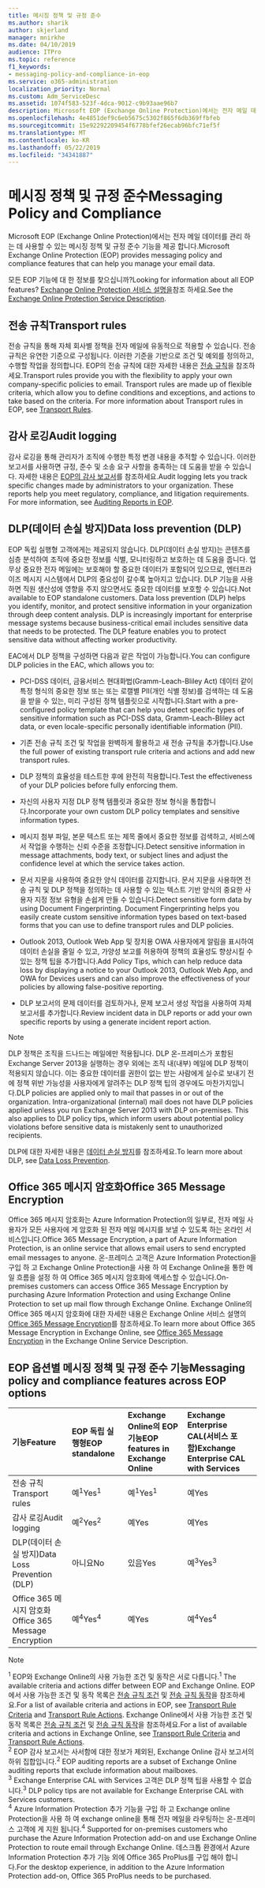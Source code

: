 ```yaml
---
title: 메시징 정책 및 규정 준수
ms.author: sharik
author: skjerland
manager: mnirkhe
ms.date: 04/10/2019
audience: ITPro
ms.topic: reference
f1_keywords:
- messaging-policy-and-compliance-in-eop
ms.service: o365-administration
localization_priority: Normal
ms.custom: Adm_ServiceDesc
ms.assetid: 1074f583-523f-4dca-9012-c9b93aae96b7
description: Microsoft EOP (Exchange Online Protection)에서는 전자 메일 데이터를 관리 하는 데 사용할 수 있는 메시징 정책 및 규정 준수 기능을 제공 합니다.
ms.openlocfilehash: 4e4851def9c6eb5675c5302f865f6db369ffbfeb
ms.sourcegitcommit: 15e92292209454f6778bfef26ecab96bfc71ef5f
ms.translationtype: MT
ms.contentlocale: ko-KR
ms.lasthandoff: 05/22/2019
ms.locfileid: "34341887"
---
```

# <a name="messaging-policy-and-compliance"></a><span data-ttu-id="f0bab-103">메시징 정책 및 규정 준수</span><span class="sxs-lookup"><span data-stu-id="f0bab-103">Messaging Policy and Compliance</span></span>

<span data-ttu-id="f0bab-104">Microsoft EOP (Exchange Online Protection)에서는 전자 메일 데이터를 관리 하는 데 사용할 수 있는 메시징 정책 및 규정 준수 기능을 제공 합니다.</span><span class="sxs-lookup"><span data-stu-id="f0bab-104">Microsoft Exchange Online Protection (EOP) provides messaging policy and compliance features that can help you manage your email data.</span></span>
  
<span data-ttu-id="f0bab-105">모든 EOP 기능에 대 한 정보를 찾으십니까?</span><span class="sxs-lookup"><span data-stu-id="f0bab-105">Looking for information about all EOP features?</span></span> <span data-ttu-id="f0bab-106">[Exchange Online Protection 서비스 설명을](exchange-online-protection-service-description.md)참조 하세요.</span><span class="sxs-lookup"><span data-stu-id="f0bab-106">See the [Exchange Online Protection Service Description](exchange-online-protection-service-description.md).</span></span>
  
## <a name="transport-rules"></a><span data-ttu-id="f0bab-107">전송 규칙</span><span class="sxs-lookup"><span data-stu-id="f0bab-107">Transport rules</span></span>
<span data-ttu-id="f0bab-108"><a name="BKMK_transportrules"> </a></span><span class="sxs-lookup"><span data-stu-id="f0bab-108"></span></span>

<span data-ttu-id="f0bab-p102">전송 규칙을 통해 자체 회사별 정책을 전자 메일에 유동적으로 적용할 수 있습니다. 전송 규칙은 유연한 기준으로 구성됩니다. 이러한 기준을 기반으로 조건 및 예외를 정의하고, 수행할 작업을 정의합니다. EOP의 전송 규칙에 대한 자세한 내용은 [전송 규칙](https://go.microsoft.com/fwlink/p/?LinkId=320399)을 참조하세요.</span><span class="sxs-lookup"><span data-stu-id="f0bab-p102">Transport rules provide you with the flexibility to apply your own company-specific policies to email. Transport rules are made up of flexible criteria, which allow you to define conditions and exceptions, and actions to take based on the criteria. For more information about Transport rules in EOP, see [Transport Rules](https://go.microsoft.com/fwlink/p/?LinkId=320399).</span></span>
  
## <a name="audit-logging"></a><span data-ttu-id="f0bab-112">감사 로깅</span><span class="sxs-lookup"><span data-stu-id="f0bab-112">Audit logging</span></span>
<span data-ttu-id="f0bab-113"><a name="BKMK_auditlogging"> </a></span><span class="sxs-lookup"><span data-stu-id="f0bab-113"></span></span>

<span data-ttu-id="f0bab-p103">감사 로깅을 통해 관리자가 조직에 수행한 특정 변경 내용을 추적할 수 있습니다. 이러한 보고서를 사용하면 규정, 준수 및 소송 요구 사항을 충족하는 데 도움을 받을 수 있습니다. 자세한 내용은 [EOP의 감사 보고서](https://go.microsoft.com/fwlink/p/?LinkId=314258)를 참조하세요.</span><span class="sxs-lookup"><span data-stu-id="f0bab-p103">Audit logging lets you track specific changes made by administrators to your organization. These reports help you meet regulatory, compliance, and litigation requirements. For more information, see [Auditing Reports in EOP](https://go.microsoft.com/fwlink/p/?LinkId=314258).</span></span>
  
## <a name="data-loss-prevention-dlp"></a><span data-ttu-id="f0bab-117">DLP(데이터 손실 방지)</span><span class="sxs-lookup"><span data-stu-id="f0bab-117">Data loss prevention (DLP)</span></span>
<span data-ttu-id="f0bab-118"><a name="BKMK_datalossprevention"> </a></span><span class="sxs-lookup"><span data-stu-id="f0bab-118"></span></span>

<span data-ttu-id="f0bab-p104">EOP 독립 실행형 고객에게는 제공되지 않습니다. DLP(데이터 손실 방지)는 콘텐츠를 심층 분석하여 조직에 중요한 정보를 식별, 모니터링하고 보호하는 데 도움을 줍니다. 업무상 중요한 전자 메일에는 보호해야 할 중요한 데이터가 포함되어 있으므로, 엔터프라이즈 메시지 시스템에서 DLP의 중요성이 갈수록 높아지고 있습니다. DLP 기능을 사용하면 직원 생산성에 영향을 주지 않으면서도 중요한 데이터를 보호할 수 있습니다.</span><span class="sxs-lookup"><span data-stu-id="f0bab-p104">Not available to EOP standalone customers. Data loss prevention (DLP) helps you identify, monitor, and protect sensitive information in your organization through deep content analysis. DLP is increasingly important for enterprise message systems because business-critical email includes sensitive data that needs to be protected. The DLP feature enables you to protect sensitive data without affecting worker productivity.</span></span>
  
<span data-ttu-id="f0bab-123">EAC에서 DLP 정책을 구성하면 다음과 같은 작업이 가능합니다.</span><span class="sxs-lookup"><span data-stu-id="f0bab-123">You can configure DLP policies in the EAC, which allows you to:</span></span>
  
- <span data-ttu-id="f0bab-124">PCI-DSS 데이터, 금융서비스 현대화법(Gramm-Leach-Bliley Act) 데이터 같이 특정 형식의 중요한 정보 또는 또는 로캘별 PII(개인 식별 정보)를 검색하는 데 도움을 받을 수 있는, 미리 구성된 정책 템플릿으로 시작합니다.</span><span class="sxs-lookup"><span data-stu-id="f0bab-124">Start with a pre-configured policy template that can help you detect specific types of sensitive information such as PCI-DSS data, Gramm-Leach-Bliley act data, or even locale-specific personally identifiable information (PII).</span></span>
    
- <span data-ttu-id="f0bab-125">기존 전송 규칙 조건 및 작업을 완벽하게 활용하고 새 전송 규칙을 추가합니다.</span><span class="sxs-lookup"><span data-stu-id="f0bab-125">Use the full power of existing transport rule criteria and actions and add new transport rules.</span></span>
    
- <span data-ttu-id="f0bab-126">DLP 정책의 효율성을 테스트한 후에 완전히 적용합니다.</span><span class="sxs-lookup"><span data-stu-id="f0bab-126">Test the effectiveness of your DLP policies before fully enforcing them.</span></span>
    
- <span data-ttu-id="f0bab-127">자신의 사용자 지정 DLP 정책 템플릿과 중요한 정보 형식을 통합합니다.</span><span class="sxs-lookup"><span data-stu-id="f0bab-127">Incorporate your own custom DLP policy templates and sensitive information types.</span></span>
    
- <span data-ttu-id="f0bab-128">메시지 첨부 파일, 본문 텍스트 또는 제목 줄에서 중요한 정보를 검색하고, 서비스에서 작업을 수행하는 신뢰 수준을 조정합니다.</span><span class="sxs-lookup"><span data-stu-id="f0bab-128">Detect sensitive information in message attachments, body text, or subject lines and adjust the confidence level at which the service takes action.</span></span>
    
- <span data-ttu-id="f0bab-p105">문서 지문을 사용하여 중요한 양식 데이터를 감지합니다. 문서 지문을 사용하면 전송 규칙 및 DLP 정책을 정의하는 데 사용할 수 있는 텍스트 기반 양식의 중요한 사용자 지정 정보 유형을 손쉽게 만들 수 있습니다.</span><span class="sxs-lookup"><span data-stu-id="f0bab-p105">Detect sensitive form data by using Document Fingerprinting. Document Fingerprinting helps you easily create custom sensitive information types based on text-based forms that you can use to define transport rules and DLP policies.</span></span>
    
- <span data-ttu-id="f0bab-131">Outlook 2013, Outlook Web App 및 장치용 OWA 사용자에게 알림을 표시하여 데이터 손실을 줄일 수 있고, 가양성 보고를 허용하여 정책의 효율성도 향상시킬 수 있는 정책 팁을 추가합니다.</span><span class="sxs-lookup"><span data-stu-id="f0bab-131">Add Policy Tips, which can help reduce data loss by displaying a notice to your Outlook 2013, Outlook Web App, and OWA for Devices users and can also improve the effectiveness of your policies by allowing false-positive reporting.</span></span>
    
- <span data-ttu-id="f0bab-132">DLP 보고서의 문제 데이터를 검토하거나, 문제 보고서 생성 작업을 사용하여 자체 보고서를 추가합니다.</span><span class="sxs-lookup"><span data-stu-id="f0bab-132">Review incident data in DLP reports or add your own specific reports by using a generate incident report action.</span></span>
    
> [!NOTE]
> <span data-ttu-id="f0bab-p106">DLP 정책은 조직을 드나드는 메일에만 적용됩니다. DLP 온-프레미스가 포함된 Exchange Server 2013을 실행하는 경우 외에는 조직 내(내부) 메일에 DLP 정책이 적용되지 않습니다. 이는 중요한 데이터를 권한이 없는 받는 사람에게 실수로 보내기 전에 정책 위반 가능성을 사용자에게 알려주는 DLP 정책 팁의 경우에도 마찬가지입니다.</span><span class="sxs-lookup"><span data-stu-id="f0bab-p106">DLP policies are applied only to mail that passes in or out of the organization. Intra-organizational (internal) mail does not have DLP policies applied unless you run Exchange Server 2013 with DLP on-premises. This also applies to DLP policy tips, which inform users about potential policy violations before sensitive data is mistakenly sent to unauthorized recipients.</span></span> 
  
<span data-ttu-id="f0bab-136">DLP에 대한 자세한 내용은 [데이터 손실 방지](https://go.microsoft.com/fwlink/p/?LinkId=320398)를 참조하세요.</span><span class="sxs-lookup"><span data-stu-id="f0bab-136">To learn more about DLP, see [Data Loss Prevention](https://go.microsoft.com/fwlink/p/?LinkId=320398).</span></span>
  
## <a name="office-365-message-encryption"></a><span data-ttu-id="f0bab-137">Office 365 메시지 암호화</span><span class="sxs-lookup"><span data-stu-id="f0bab-137">Office 365 Message Encryption</span></span>
<span data-ttu-id="f0bab-138"><a name="BKMK_OME_in_EOP"> </a></span><span class="sxs-lookup"><span data-stu-id="f0bab-138"></span></span>

<span data-ttu-id="f0bab-139">Office 365 메시지 암호화는 Azure Information Protection의 일부로, 전자 메일 사용자가 모든 사용자에 게 암호화 된 전자 메일 메시지를 보낼 수 있도록 하는 온라인 서비스입니다.</span><span class="sxs-lookup"><span data-stu-id="f0bab-139">Office 365 Message Encryption, a part of Azure Information Protection, is an online service that allows email users to send encrypted email messages to anyone.</span></span> <span data-ttu-id="f0bab-140">온-프레미스 고객은 Azure Information Protection을 구입 하 고 Exchange Online Protection을 사용 하 여 Exchange Online을 통한 메일 흐름을 설정 하 여 Office 365 메시지 암호화에 액세스할 수 있습니다.</span><span class="sxs-lookup"><span data-stu-id="f0bab-140">On-premises customers can access Office 365 Message Encryption by purchasing Azure Information Protection and using Exchange Online Protection to set up mail flow through Exchange Online.</span></span> <span data-ttu-id="f0bab-141">Exchange Online의 Office 365 메시지 암호화에 대한 자세한 내용은 Exchange Online 서비스 설명의 [Office 365 Message Encryption](../exchange-online-service-description/message-policy-and-compliance.md#office-365-message-encryption)를 참조하세요.</span><span class="sxs-lookup"><span data-stu-id="f0bab-141">To learn more about Office 365 Message Encryption in Exchange Online, see [Office 365 Message Encryption](../exchange-online-service-description/message-policy-and-compliance.md#office-365-message-encryption) in the Exchange Online Service Description.</span></span> 
  
## <a name="messaging-policy-and-compliance-features-across-eop-options"></a><span data-ttu-id="f0bab-142">EOP 옵션별 메시징 정책 및 규정 준수 기능</span><span class="sxs-lookup"><span data-stu-id="f0bab-142">Messaging policy and compliance features across EOP options</span></span>
<span data-ttu-id="f0bab-143"><a name="BKMK_OME_in_EOP"> </a></span><span class="sxs-lookup"><span data-stu-id="f0bab-143"></span></span>

|<span data-ttu-id="f0bab-144">**기능**</span><span class="sxs-lookup"><span data-stu-id="f0bab-144">**Feature**</span></span>|<span data-ttu-id="f0bab-145">**EOP 독립 실행형**</span><span class="sxs-lookup"><span data-stu-id="f0bab-145">**EOP standalone**</span></span>|<span data-ttu-id="f0bab-146">**Exchange Online의 EOP 기능**</span><span class="sxs-lookup"><span data-stu-id="f0bab-146">**EOP features in Exchange Online**</span></span>|<span data-ttu-id="f0bab-147">**Exchange Enterprise CAL(서비스 포함)**</span><span class="sxs-lookup"><span data-stu-id="f0bab-147">**Exchange Enterprise CAL with Services**</span></span>|
|:-----|:-----|:-----|:-----|
|<span data-ttu-id="f0bab-148">전송 규칙</span><span class="sxs-lookup"><span data-stu-id="f0bab-148">Transport rules</span></span>  <br/> |<span data-ttu-id="f0bab-149">예<sup>1</sup></span><span class="sxs-lookup"><span data-stu-id="f0bab-149">Yes<sup>1</sup></span></span> <br/> |<span data-ttu-id="f0bab-150">예<sup>1</sup></span><span class="sxs-lookup"><span data-stu-id="f0bab-150">Yes<sup>1</sup></span></span> <br/> |<span data-ttu-id="f0bab-151">예</span><span class="sxs-lookup"><span data-stu-id="f0bab-151">Yes</span></span>  <br/> |
|<span data-ttu-id="f0bab-152">감사 로깅</span><span class="sxs-lookup"><span data-stu-id="f0bab-152">Audit logging</span></span>  <br/> |<span data-ttu-id="f0bab-153">예<sup>2</sup></span><span class="sxs-lookup"><span data-stu-id="f0bab-153">Yes<sup>2</sup></span></span> <br/> |<span data-ttu-id="f0bab-154">예</span><span class="sxs-lookup"><span data-stu-id="f0bab-154">Yes</span></span>  <br/> |<span data-ttu-id="f0bab-155">예</span><span class="sxs-lookup"><span data-stu-id="f0bab-155">Yes</span></span>  <br/> |
|<span data-ttu-id="f0bab-156">DLP(데이터 손실 방지)</span><span class="sxs-lookup"><span data-stu-id="f0bab-156">Data Loss Prevention (DLP)</span></span>  <br/> |<span data-ttu-id="f0bab-157">아니요</span><span class="sxs-lookup"><span data-stu-id="f0bab-157">No</span></span>  <br/> |<span data-ttu-id="f0bab-158">있음</span><span class="sxs-lookup"><span data-stu-id="f0bab-158">Yes</span></span>  <br/> |<span data-ttu-id="f0bab-159">예<sup>3</sup></span><span class="sxs-lookup"><span data-stu-id="f0bab-159">Yes<sup>3</sup></span></span> <br/> |
|<span data-ttu-id="f0bab-160">Office 365 메시지 암호화</span><span class="sxs-lookup"><span data-stu-id="f0bab-160">Office 365 Message Encryption</span></span>  <br/> |<span data-ttu-id="f0bab-161">예<sup>4</sup></span><span class="sxs-lookup"><span data-stu-id="f0bab-161">Yes<sup>4</sup></span></span> <br/> |<span data-ttu-id="f0bab-162">예</span><span class="sxs-lookup"><span data-stu-id="f0bab-162">Yes</span></span>  <br/> |<span data-ttu-id="f0bab-163">예<sup>4</sup></span><span class="sxs-lookup"><span data-stu-id="f0bab-163">Yes<sup>4</sup></span></span> <br/> |
   
> [!NOTE]
> <span data-ttu-id="f0bab-164"><sup>1</sup> EOP와 Exchange Online의 사용 가능한 조건 및 동작은 서로 다릅니다.</span><span class="sxs-lookup"><span data-stu-id="f0bab-164"><sup>1</sup> The available criteria and actions differ between EOP and Exchange Online.</span></span> <span data-ttu-id="f0bab-165">EOP에서 사용 가능한 조건 및 동작 목록은 [전송 규칙 조건](https://go.microsoft.com/fwlink/p/?LinkId=320392) 및 [전송 규칙 동작](https://go.microsoft.com/fwlink/p/?LinkId=320393)을 참조하세요.</span><span class="sxs-lookup"><span data-stu-id="f0bab-165">For a list of available criteria and actions in EOP, see [Transport Rule Criteria](https://go.microsoft.com/fwlink/p/?LinkId=320392) and [Transport Rule Actions](https://go.microsoft.com/fwlink/p/?LinkId=320393).</span></span> <span data-ttu-id="f0bab-166">Exchange Online에서 사용 가능한 조건 및 동작 목록은 [전송 규칙 조건](https://go.microsoft.com/fwlink/p/?LinkId=320394) 및 [전송 규칙 동작](https://go.microsoft.com/fwlink/p/?LinkId=320395)을 참조하세요.</span><span class="sxs-lookup"><span data-stu-id="f0bab-166">For a list of available criteria and actions in Exchange Online, see [Transport Rule Criteria](https://go.microsoft.com/fwlink/p/?LinkId=320394) and [Transport Rule Actions](https://go.microsoft.com/fwlink/p/?LinkId=320395).</span></span> <br/>
> <span data-ttu-id="f0bab-167"><sup>2</sup> EOP 감사 보고서는 사서함에 대한 정보가 제외된, Exchange Online 감사 보고서의 하위 집합입니다.</span><span class="sxs-lookup"><span data-stu-id="f0bab-167"><sup>2</sup> EOP auditing reports are a subset of Exchange Online auditing reports that exclude information about mailboxes.</span></span> <br/>
> <span data-ttu-id="f0bab-168"><sup>3</sup> Exchange Enterprise CAL with Services 고객은 DLP 정책 팁을 사용할 수 없습니다.</span><span class="sxs-lookup"><span data-stu-id="f0bab-168"><sup>3</sup> DLP policy tips are not available for Exchange Enterprise CAL with Services customers.</span></span> <br/>
> <span data-ttu-id="f0bab-169"><sup>4</sup> Azure Information Protection 추가 기능을 구입 하 고 Exchange online Protection을 사용 하 여 exchange online을 통해 전자 메일을 라우팅하는 온-프레미스 고객에 게 지원 됩니다.</span><span class="sxs-lookup"><span data-stu-id="f0bab-169"><sup>4</sup> Supported for on-premises customers who purchase the Azure Information Protection add-on and use Exchange Online Protection to route email through Exchange Online.</span></span> <span data-ttu-id="f0bab-170">데스크톱 환경에서 Azure Information Protection 추가 기능 외에 Office 365 ProPlus를 구입 해야 합니다.</span><span class="sxs-lookup"><span data-stu-id="f0bab-170">For the desktop experience, in addition to the Azure Information Protection add-on, Office 365 ProPlus needs to be purchased.</span></span> <br/>
  


